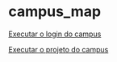 # campus_map
 
 <a href= file:///C:/Users/Matt/Desktop/PIBIC/GitHub/campus_map/login.html> Executar o login do campus <a> 

 <a href= file:///C:/Users/Matt/Desktop/PIBIC/GitHub/campus_map/map.html> Executar o projeto do campus <a> 
